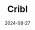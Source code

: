 ---  
layout: startup_page  
title: "Cribl"  
id: "cribl.io"  
permalink: "/criblcribl.io08272024/"  
website: "https://cribl.io/"  
funding_round: "Series E"  
funding_amount: "$319M"  
investors: "GV, GIC, CapitalG, IVP, CRV"  
about: "Cribl is a data infrastructure startup that provides software to analyze, collect, process, and route IT and security data to various systems. Its platform helps companies manage the massive expansion of corporate data, offering 'data ops' and orchestration solutions. Cribl boasts a significant customer base, including 25% of the Fortune 500."  
markets: "Data Infrastructure, Data Ops"  
hq: "San Francisco, California, United States"  
founded_year: "2018"  
linkedin: "https://www.linkedin.com/company/cribl"  
twitter: "https://twitter.com/cribl_io"  
instagram: ""  
facebook: "https://www.facebook.com/criblio"  
crunchbase: "https://www.crunchbase.com/organization/cribl"  
pitchbook: "https://pitchbook.com/profiles/company/265916-17"  

date_display: "27-Aug-2024"  
date: "2024-08-27"

# SEO Optimization  
meta_title: "Cribl - Series E Funding ($319M)"  
meta_description: "Cribl, Cribl is a data infrastructure startup that provides software to analyze, collect, process, and route IT and security data to various systems. Its pla..."  
meta_keywords: "Cribl, Data Infrastructure, Data Ops, Series E funding"  
canonical_url: "https://startup.projectstartups.com/criblcribl.io08272024/"  
---